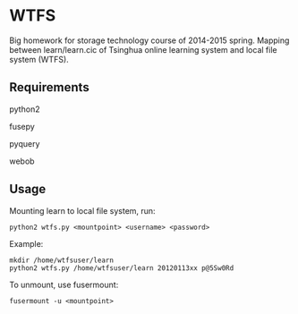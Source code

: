 # WTFS
Big homework for storage technology course of 2014-2015 spring.
Mapping between learn/learn.cic of Tsinghua online learning system and local file system (WTFS).

## Requirements
python2

fusepy

pyquery

webob


## Usage
Mounting learn to local file system, run:
```
python2 wtfs.py <mountpoint> <username> <password>
```

Example:
```
mkdir /home/wtfsuser/learn
python2 wtfs.py /home/wtfsuser/learn 20120113xx p@5Sw0Rd
```

To unmount, use fusermount:
```
fusermount -u <mountpoint>
```
